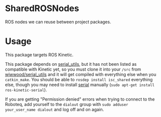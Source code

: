 # SharedROSNodes
ROS nodes we can reuse between project packages.

# Usage
This package targets ROS Kinetic.

This package depends on [serial_utils](http://wiki.ros.org/serial_utils), but it has not been listed as compatible with Kinetic yet, so you must clone it into your `/src` from [wjwwood/serial_utils](https://github.com/wjwwood/serial_utils) and it will get compiled with everything else when you `catkin_make`. You should be able to `rosdep install isc_shared` everything else, though you may need to install [serial](http://wiki.ros.org/serial) manually (`sudo apt-get install ros-kinetic-serial`).

If you are getting "Permission denied" errors when trying to connect to the Roboteq, add yourself to the `dialout` group with `sudo adduser your_user_name dialout` and log off and on again.
